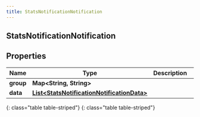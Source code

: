 ```yaml
---
title: StatsNotificationNotification
---
```

## StatsNotificationNotification


## Properties

| Name | Type | Description | Notes |
| ------------ | ------------- | ------------- | ------------- |
| **group** | **Map&lt;String, String&gt;** |  |  [optional] |
| **data** | [**List&lt;StatsNotificationNotificationData&gt;**](StatsNotificationNotificationData.html) |  |  [optional] |
{: class="table table-striped"}
{: class="table table-striped"}



